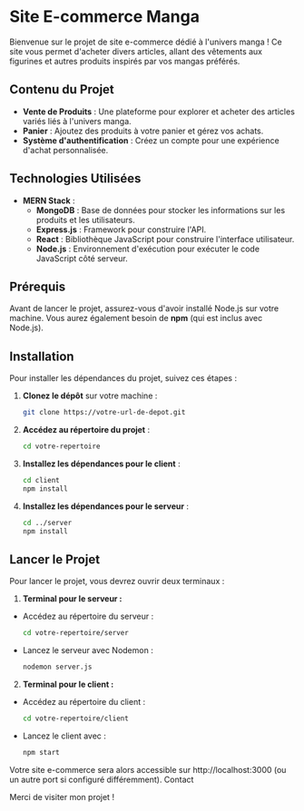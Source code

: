 # Site E-commerce Manga

Bienvenue sur le projet de site e-commerce dédié à l'univers manga ! Ce site vous permet d'acheter divers articles, allant des vêtements aux figurines et autres produits inspirés par vos mangas préférés.

## Contenu du Projet

- **Vente de Produits** : Une plateforme pour explorer et acheter des articles variés liés à l'univers manga.
- **Panier** : Ajoutez des produits à votre panier et gérez vos achats.
- **Système d'authentification** : Créez un compte pour une expérience d'achat personnalisée.

## Technologies Utilisées

- **MERN Stack** : 
  - **MongoDB** : Base de données pour stocker les informations sur les produits et les utilisateurs.
  - **Express.js** : Framework pour construire l'API.
  - **React** : Bibliothèque JavaScript pour construire l'interface utilisateur.
  - **Node.js** : Environnement d'exécution pour exécuter le code JavaScript côté serveur.

## Prérequis

Avant de lancer le projet, assurez-vous d'avoir installé Node.js sur votre machine. Vous aurez également besoin de **npm** (qui est inclus avec Node.js).

## Installation

Pour installer les dépendances du projet, suivez ces étapes :

1. **Clonez le dépôt** sur votre machine :
   ```bash
   git clone https://votre-url-de-depot.git
2. **Accédez au répertoire du projet** :
    ```bash
    cd votre-repertoire
3. **Installez les dépendances pour le client** :
    ```bash
    cd client
    npm install
4. **Installez les dépendances pour le serveur** :
    ```bash
    cd ../server
    npm install

## Lancer le Projet

Pour lancer le projet, vous devrez ouvrir deux terminaux :

1. **Terminal pour le serveur :**
- Accédez au répertoire du serveur :
   ```bash
   cd votre-repertoire/server
- Lancez le serveur avec Nodemon :
    ```bash
    nodemon server.js

2. **Terminal pour le client :**
- Accédez au répertoire du client :
    ```bash
    cd votre-repertoire/client
- Lancez le client avec :
    ```bash
    npm start

Votre site e-commerce sera alors accessible sur http://localhost:3000 (ou un autre port si configuré différemment).
Contact

Merci de visiter mon projet !